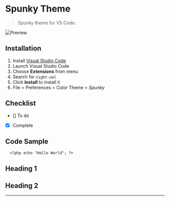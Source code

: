 <!-- Credit: Sarah Drasner -->

# Spunky Theme

> Spunky theme for VS Code.

![Preview](../icon.png)

## Installation

1.  Install [Visual Studio Code](https://code.visualstudio.com/)
2.  Launch Visual Studio Code
3.  Choose **Extensions** from menu
4.  Search for `night-owl`
5.  Click **Install** to install it
6.  File > Preferences > Color Theme > *Spunky*

## Checklist

- [] To do
- [x] Complete

## Code Sample

```
  <?php echo "Hello World"; ?>
```

Heading 1
---------

Heading 2
--------------
--------------